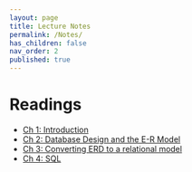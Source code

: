 ```yaml
---
layout: page
title: Lecture Notes
permalink: /Notes/
has_children: false
nav_order: 2
published: true
---
```

# Readings


- [Ch 1: Introduction](/lectures/ch1.pdf)
- [Ch 2: Database Design and the E-R Model](/lectures/ch2.pdf)
- [Ch 3: Converting ERD to a relational model](/lectures/ch3.pdf)
- [Ch 4: SQL](/lectures/ch4.pdf)

<!--
| Topic | Readings|
|-------|-----------------------------|
| Ch 1: Introduction | [Lecture Notes](/lectures/ch1.pdf)|
| Ch 2: Database Design and the E-R Model | [Lecture Notes](/lectures/ch2.pdf)|
| Ch 3: Converting ERD to a relational model| [Lecture Notes](/lectures/ch3.pdf)|
| Ch 4: SQL (PostgreSQL) | Lecture Notes|
<!--
| NoSQL | Lecture Notes 1 |
| SQL using Python | Lecture Notes 1 |
-->
